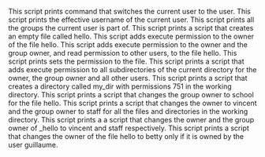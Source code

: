 
This script prints command  that switches the current user to the user.
This script prints the effective username of the current user.
This script prints all the groups the current user is part of.
This script prints a script that creates an empty file called hello.
This script adds execute permission to the owner of the file hello.
This script adds execute permission to the owner and the group owner, and read permission to other users, to the file hello.
This script prints sets the permission to the file.
This script prints a script that adds execute permission to all subdirectories of the current directory for the owner, the group owner and all other users.
This script prints a script that creates a directory called my_dir with permissions 751 in the working directory.
This script prints a script that changes the group owner to school for the file hello.
This script prints a script that changes the owner to vincent and the group owner to staff for all the files and directories in the working directory.
This script prints a a script that changes the owner and the group owner of _hello to vincent and staff respectively.
This script prints a script that changes the owner of the file hello to betty only if it is owned by the user guillaume.
